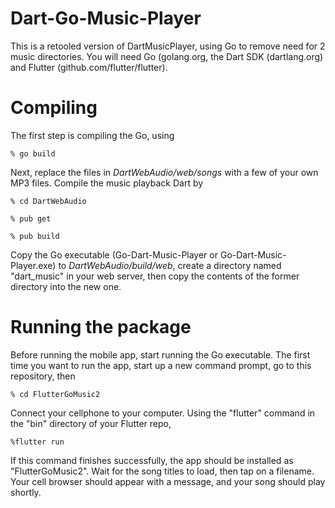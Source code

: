 # Dart-Go-Music-Player
This is a retooled version of DartMusicPlayer, using Go to remove need for 2 music directories. You will need Go (golang.org, the Dart SDK (dartlang.org) and Flutter (github.com/flutter/flutter).

# Compiling
The first step is compiling the Go, using

<code>% go build </code>

Next, replace the files in <em>DartWebAudio/web/songs</em> with a few of your own MP3 files. Compile the music playback Dart by

<code>% cd DartWebAudio </code>

<code>% pub get </code>

<code>% pub build </code>

Copy the Go executable (Go-Dart-Music-Player or Go-Dart-Music-Player.exe) to <em>DartWebAudio/build/web</em>, create a directory named "dart_music" in your web server, then copy the contents of the former directory into the new one. 

# Running the package
Before running the mobile app, start running the Go executable. The first time you want to run the app, start up a new command prompt, go to this repository, then 

<code>% cd FlutterGoMusic2</code>

Connect your cellphone to your computer. Using the "flutter" command in the "bin" directory of your Flutter repo, 

<code>%flutter run </code>

If this command finishes successfully, the app should be installed as "FlutterGoMusic2". Wait for the song titles to load, then tap on a filename. Your cell browser should appear with a message, and your song should play shortly.

